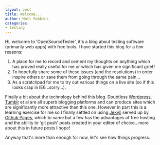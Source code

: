 ```yaml
---
layout: post
title: Welcome... 
author: Matt Robbins 
categories:
- testing 
---
```


Hi, welcome to 'OpenSourceTester', it's a blog about testing software (primarily web apps) with free tools.  I have started this blog for a few reasons:

1. A place for me to record and cement my thoughts on anything which has proved really useful for me or which has given me significant grief!
2. To hopefully share some of these issues (and the resolutions) in order inspire others or save them from going through the same pain...
3. As a scratchpad for me to try out various things on a live site (so if this looks crap in IE6...sorry...).

Finally a bit about the technology behind this blog.  Doubtless [Wordpress](http://wordpress.org), [Tumblr](http://www.tumblr.com) et al are all superb blogging platforms and can produce sites which are significantly more attractive than this one.  However in part this is a learning exercise for me so I finally settled on using [Jekyll](https://github.com/mojombo/jekyll/wiki) served up by [Github Pages](http://pages.github.com/), which to name but a few has the advantages of free hosting and the ability to 'git push' posts created in your editor of choice...more about this in future posts I hope!

Anyway that's more than enough for now, let's see how things progress.
